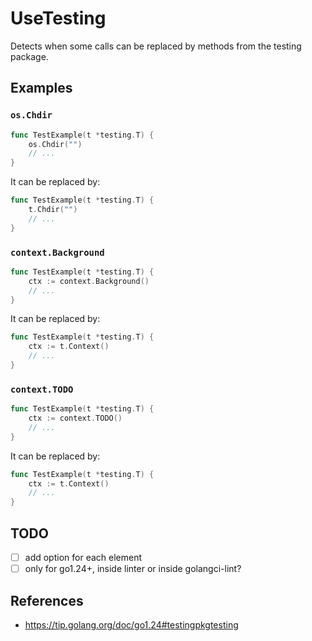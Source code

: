 # UseTesting

Detects when some calls can be replaced by methods from the testing package.

## Examples

### `os.Chdir`

```go
func TestExample(t *testing.T) {
	os.Chdir("")
	// ...
}
```

It can be replaced by:

```go
func TestExample(t *testing.T) {
	t.Chdir("")
    // ...
}
```

### `context.Background`

```go
func TestExample(t *testing.T) {
    ctx := context.Background()
	// ...
}
```

It can be replaced by:

```go
func TestExample(t *testing.T) {
    ctx := t.Context()
    // ...
}
```

### `context.TODO`

```go
func TestExample(t *testing.T) {
    ctx := context.TODO()
	// ...
}
```

It can be replaced by:

```go
func TestExample(t *testing.T) {
    ctx := t.Context()
    // ...
}
```

## TODO

- [ ] add option for each element
- [ ] only for go1.24+, inside linter or inside golangci-lint?

## References

- https://tip.golang.org/doc/go1.24#testingpkgtesting
